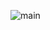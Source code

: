 ![main](https://cdn.discordapp.com/attachments/762188130928427008/762188232334639134/Screen_Shot_2020-10-04_at_1.38.00_AM.png)
